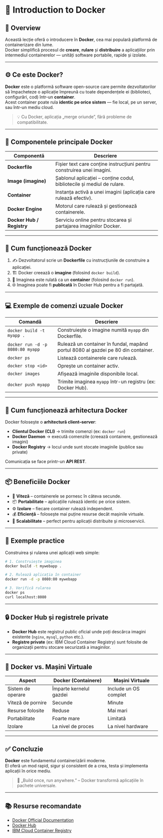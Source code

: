 # 🐳 Introduction to Docker

## 📖 Overview
Această lecție oferă o introducere în **Docker**, cea mai populară platformă de containerizare din lume.  
Docker simplifică procesul de **creare**, **rulare** și **distribuire** a aplicațiilor prin intermediul containerelor — unități software portabile, rapide și izolate.

---

## ⚙️ Ce este Docker?

**Docker** este o platformă software open-source care permite dezvoltatorilor să împacheteze o aplicație împreună cu toate dependențele ei (biblioteci, configurări, cod) într-un **container**.  
Acest container poate rula **identic pe orice sistem** — fie local, pe un server, sau într-un mediu cloud.

> 💡 Cu Docker, aplicația „merge oriunde”, fără probleme de compatibilitate.

---

## 🧱 Componentele principale Docker

| Componentă | Descriere |
|-------------|------------|
| **Dockerfile** | Fișier text care conține instrucțiuni pentru construirea unei imagini. |
| **Image (imagine)** | Șablonul aplicației – conține codul, bibliotecile și mediul de rulare. |
| **Container** | Instanța activă a unei imagini (aplicația care rulează efectiv). |
| **Docker Engine** | Motorul care rulează și gestionează containerele. |
| **Docker Hub / Registry** | Serviciu online pentru stocarea și partajarea imaginilor Docker. |

---

## 🧩 Cum funcționează Docker

1. ✍️ Dezvoltatorul scrie un **Dockerfile** cu instrucțiunile de construire a aplicației.  
2. 🏗️ Docker creează o **imagine** (folosind `docker build`).  
3. 🚀 Imaginea este rulată ca un **container** (folosind `docker run`).  
4. 🌐 Imaginea poate fi **publicată** în Docker Hub pentru a fi partajată.  

---

## 💻 Exemple de comenzi uzuale Docker

| Comandă | Descriere |
|----------|------------|
| `docker build -t myapp .` | Construiește o imagine numită `myapp` din Dockerfile. |
| `docker run -d -p 8080:80 myapp` | Rulează un container în fundal, mapând portul 8080 al gazdei pe 80 din container. |
| `docker ps` | Listează containerele care rulează. |
| `docker stop <id>` | Oprește un container activ. |
| `docker images` | Afișează imaginile disponibile local. |
| `docker push myapp` | Trimite imaginea `myapp` într-un registru (ex: Docker Hub). |

---

## 🧠 Cum funcționează arhitectura Docker

Docker folosește o **arhitectură client–server**:
- **Clientul Docker (CLI)** → trimite comenzi (ex: `docker run`)  
- **Docker Daemon** → execută comenzile (creează containere, gestionează imagini)
- **Docker Registry** → locul unde sunt stocate imaginile (publice sau private)

Comunicația se face printr-un **API REST**.

---

## 📦 Beneficiile Docker

- 🚀 **Viteză** – containerele se pornesc în câteva secunde.  
- 📦 **Portabilitate** – aplicațiile rulează identic pe orice sistem.  
- ⚙️ **Izolare** – fiecare container rulează independent.  
- 💰 **Eficiență** – folosește mai puține resurse decât mașinile virtuale.  
- 🔄 **Scalabilitate** – perfect pentru aplicații distribuite și microservicii.  

---

## 🧭 Exemple practice

Construirea și rularea unei aplicații web simple:
```bash
# 1. Construiește imaginea
docker build -t mywebapp .

# 2. Rulează aplicația în container
docker run -d -p 8080:80 mywebapp

# 3. Verifică rularea
docker ps
curl localhost:8080
```

---

## 🔒 Docker Hub și registrele private

- **Docker Hub** este registrul public oficial unde poți descărca imagini existente (`nginx`, `mysql`, `python` etc.).
- **Registre private** (ex: IBM Cloud Container Registry) sunt folosite de organizații pentru stocare securizată a imaginilor.

---

## 🧩 Docker vs. Mașini Virtuale

| Aspect | Docker (Containere) | Mașini Virtuale |
|---------|----------------------|-----------------|
| Sistem de operare | Împarte kernelul gazdei | Include un OS complet |
| Viteză de pornire | Secunde | Minute |
| Resurse folosite | Reduse | Mai mari |
| Portabilitate | Foarte mare | Limitată |
| Izolare | La nivel de proces | La nivel hardware |

---

## ✅ Concluzie

**Docker** este fundamentul containerizării moderne.  
El oferă un mod rapid, sigur și consistent de a crea, testa și implementa aplicații în orice mediu.  

> 🐋 „Build once, run anywhere.” – Docker transformă aplicațiile în pachete universale.

---

## 📚 Resurse recomandate

- [Docker Official Documentation](https://docs.docker.com/)
- [Docker Hub](https://hub.docker.com/)
- [IBM Cloud Container Registry](https://cloud.ibm.com/registry)
